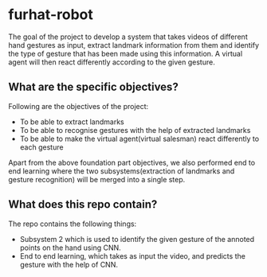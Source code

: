 # furhat-robot

The goal of the project to develop a system that takes videos of different hand gestures as input, extract landmark information from them and identify the type of gesture that has been made using this information. A virtual agent will then react differently according to the given gesture.

## What are the specific objectives?

Following are the objectives of the project:
* To be able to extract landmarks
* To be able to recognise gestures with the help of extracted landmarks
* To be able to make the virtual agent(virtual salesman) react differently to each gesture

Apart from the above foundation part objectives, we also performed end to end learning where the two subsystems(extraction of landmarks and gesture recognition) will be merged into a single step.

## What does this repo contain?

The repo contains the following things:
* Subsystem 2 which is used to identify the given gesture of the annoted points on the hand using CNN. 
* End to end learning, which takes as input the video, and predicts the gesture with the help of CNN.

